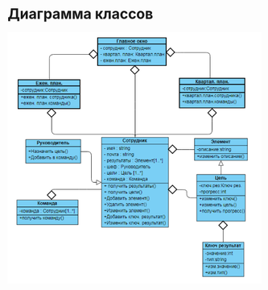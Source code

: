 # Диаграмма классов

![Диаграмма классов](https://github.com/andreyscherbin/trtpo-employee-monitoring-2019/blob/master/Images/System%20Design/ClassDiagramm.PNG)
